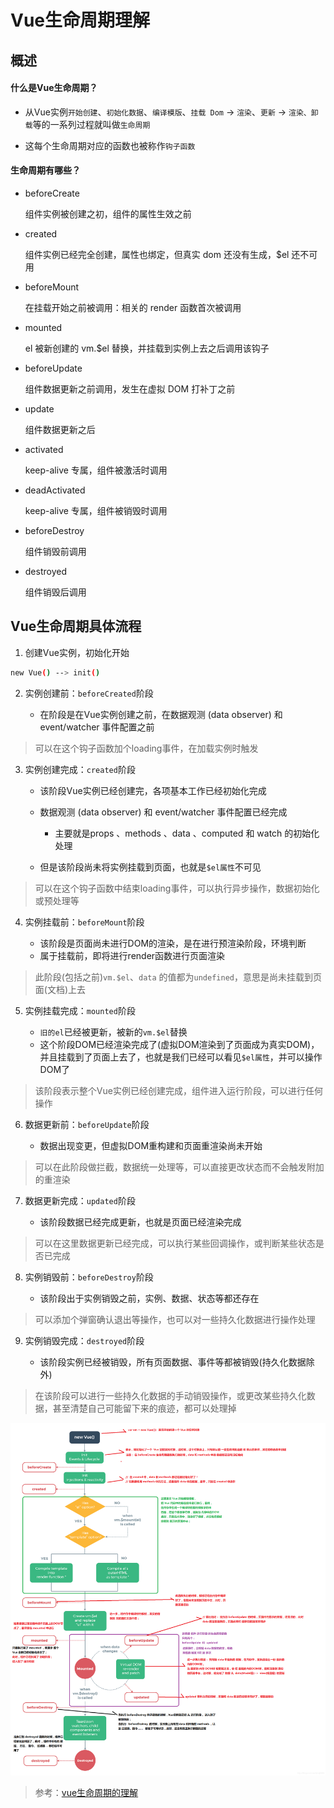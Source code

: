 <!--
 * @Description: 
 * @Date: 2019-08-10 01:46:28
 * @LastEditors: phoebus
 * @LastEditTime: 2019-08-21 18:09:25
 -->
# Vue生命周期理解

## 概述

#### 什么是Vue生命周期？

* 从Vue实例`开始创建`、`初始化数据`、`编译模版`、`挂载 Dom` -> `渲染`、`更新` -> `渲染、卸载`等的一系列过程就叫做`生命周期`

* 这每个生命周期对应的函数也被称作`钩子函数`

#### 生命周期有哪些？

* beforeCreate

	组件实例被创建之初，组件的属性生效之前

* created

	组件实例已经完全创建，属性也绑定，但真实 dom 还没有生成，$el 还不可用

* beforeMount

	在挂载开始之前被调用：相关的 render 函数首次被调用

* mounted

	el 被新创建的 vm.$el 替换，并挂载到实例上去之后调用该钩子

* beforeUpdate

	组件数据更新之前调用，发生在虚拟 DOM 打补丁之前

* update

	组件数据更新之后

* activated

	keep-alive 专属，组件被激活时调用

* deadActivated

	keep-alive 专属，组件被销毁时调用

* beforeDestroy

	组件销毁前调用

* destroyed

	组件销毁后调用

## Vue生命周期具体流程

1. 创建Vue实例，初始化开始

``` bash
new Vue() --> init()
```

2. 实例创建前：`beforeCreated`阶段

	* 在阶段是在Vue实例创建之前，在数据观测 (data observer) 和 event/watcher 事件配置之前

> 可以在这个钩子函数加个loading事件，在加载实例时触发

3. 实例创建完成：`created`阶段

	* 该阶段Vue实例已经创建完，各项基本工作已经初始化完成
	* 数据观测 (data observer) 和 event/watcher 事件配置已经完成

		* 主要就是props 、methods 、data 、computed 和 watch 的初始化处理

	* 但是该阶段尚未将实例挂载到页面，也就是`$el属性`不可见

> 可以在这个钩子函数中结束loading事件，可以执行异步操作，数据初始化或预处理等

4. 实例挂载前：`beforeMount`阶段

	* 该阶段是页面尚未进行DOM的渲染，是在进行预渲染阶段，环境判断
	* 属于挂载前，即将进行render函数进行页面渲染

> 此阶段(包括之前)`vm.$el`、`data` 的值都为`undefined`，意思是尚未挂载到页面(文档)上去

5. 实例挂载完成：`mounted`阶段

	* `旧的el`已经被更新，被新的`vm.$el`替换
	* 这个阶段DOM已经渲染完成了(虚拟DOM渲染到了页面成为真实DOM)，并且挂载到了页面上去了，也就是我们已经可以看见`$el属性`，并可以操作DOM了

> 该阶段表示整个Vue实例已经创建完成，组件进入运行阶段，可以进行任何操作

6. 数据更新前：`beforeUpdate`阶段

	* 数据出现变更，但虚拟DOM重构建和页面重渲染尚未开始

> 可以在此阶段做拦截，数据统一处理等，可以直接更改状态而不会触发附加的重渲染

7. 数据更新完成：`updated`阶段

	* 该阶段数据已经完成更新，也就是页面已经渲染完成

> 可以在这里数据更新已经完成，可以执行某些回调操作，或判断某些状态是否已完成

8. 实例销毁前：`beforeDestroy`阶段

	* 该阶段出于实例销毁之前，实例、数据、状态等都还存在

> 可以添加个弹窗确认退出等操作，也可以对一些持久化数据进行操作处理

9. 实例销毁完成：`destroyed`阶段

	* 该阶段实例已经被销毁，所有页面数据、事件等都被销毁(持久化数据除外)

> 在该阶段可以进行一些持久化数据的手动销毁操作，或更改某些持久化数据，甚至清楚自己可能留下来的痕迹，都可以处理掉

![Vue生命周期流程详解图](../images/Vue生命周期流程详解图.png)

> 参考：[vue生命周期的理解](https://blog.csdn.net/haochangdi123/article/details/78358895)
